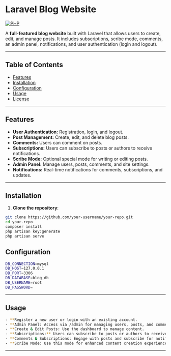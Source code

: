 # Laravel Blog Website

[![PHP](https://img.shields.io/badge/PHP-8.1-blue)](https://www.php.net/) 

A **full-featured blog website** built with Laravel that allows users to create, edit, and manage posts. It includes subscriptions, scribe mode, comments, an admin panel, notifications, and user authentication (login and logout).  

---

## Table of Contents

- [Features](#features)  
- [Installation](#installation)  
- [Configuration](#configuration)  
- [Usage](#usage)  
- [License](#license)  

---

## Features

- **User Authentication:** Registration, login, and logout.  
- **Post Management:** Create, edit, and delete blog posts.  
- **Comments:** Users can comment on posts.  
- **Subscriptions:** Users can subscribe to posts or authors to receive notifications.  
- **Scribe Mode:** Optional special mode for writing or editing posts.  
- **Admin Panel:** Manage users, posts, comments, and site settings.  
- **Notifications:** Real-time notifications for comments, subscriptions, and updates.  

---

## Installation

1. **Clone the repository**:


```bash
git clone https://github.com/your-username/your-repo.git
cd your-repo
composer install
php artisan key:generate
php artisan serve

```

## Configuration

```bash
DB_CONNECTION=mysql
DB_HOST=127.0.0.1
DB_PORT=3306
DB_DATABASE=blog_db
DB_USERNAME=root
DB_PASSWORD=
```
---

## Usage

```bash
- **Register a new user or login with an existing account.
- **Admin Panel: Access via /admin for managing users, posts, and comments.
- **Create & Edit Posts: Use the dashboard to manage content.
- **Subscriptions:** Users can subscribe to posts or authors to receive notifications.  
- **Comments & Subscriptions: Engage with posts and subscribe for notifications.
- **Scribe Mode: Use this mode for enhanced content creation experience.
```
---
